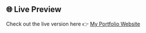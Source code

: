 ## 🌐 Live Preview

Check out the live version here 👉 [My Portfolio Website](https://rushika08.github.io/portfolio/)

